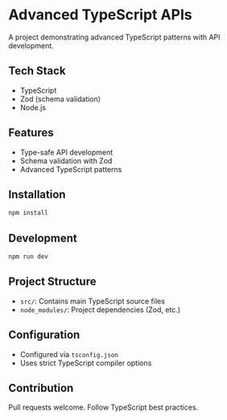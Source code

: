 # Advanced TypeScript APIs

A project demonstrating advanced TypeScript patterns with API development.

## Tech Stack

- TypeScript
- Zod (schema validation)
- Node.js

## Features

- Type-safe API development
- Schema validation with Zod
- Advanced TypeScript patterns

## Installation

```bash
npm install
```

## Development

```bash
npm run dev
```

## Project Structure

- `src/`: Contains main TypeScript source files
- `node_modules/`: Project dependencies (Zod, etc.)

## Configuration

- Configured via `tsconfig.json`
- Uses strict TypeScript compiler options

## Contribution

Pull requests welcome. Follow TypeScript best practices.
